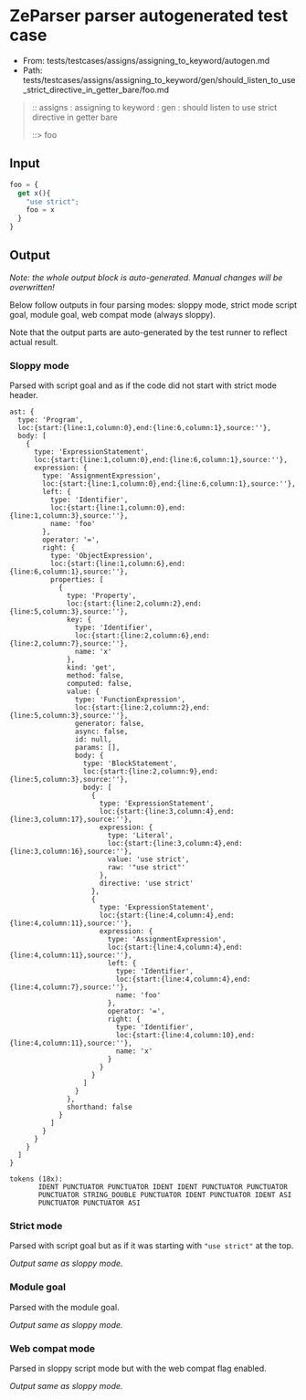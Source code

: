 # ZeParser parser autogenerated test case

- From: tests/testcases/assigns/assigning_to_keyword/autogen.md
- Path: tests/testcases/assigns/assigning_to_keyword/gen/should_listen_to_use_strict_directive_in_getter_bare/foo.md

> :: assigns : assigning to keyword : gen : should listen to use strict directive in getter bare
>
> ::> foo

## Input


`````js
foo = {
  get x(){
    "use strict";
    foo = x
  }
}
`````

## Output

_Note: the whole output block is auto-generated. Manual changes will be overwritten!_

Below follow outputs in four parsing modes: sloppy mode, strict mode script goal, module goal, web compat mode (always sloppy).

Note that the output parts are auto-generated by the test runner to reflect actual result.

### Sloppy mode

Parsed with script goal and as if the code did not start with strict mode header.

`````
ast: {
  type: 'Program',
  loc:{start:{line:1,column:0},end:{line:6,column:1},source:''},
  body: [
    {
      type: 'ExpressionStatement',
      loc:{start:{line:1,column:0},end:{line:6,column:1},source:''},
      expression: {
        type: 'AssignmentExpression',
        loc:{start:{line:1,column:0},end:{line:6,column:1},source:''},
        left: {
          type: 'Identifier',
          loc:{start:{line:1,column:0},end:{line:1,column:3},source:''},
          name: 'foo'
        },
        operator: '=',
        right: {
          type: 'ObjectExpression',
          loc:{start:{line:1,column:6},end:{line:6,column:1},source:''},
          properties: [
            {
              type: 'Property',
              loc:{start:{line:2,column:2},end:{line:5,column:3},source:''},
              key: {
                type: 'Identifier',
                loc:{start:{line:2,column:6},end:{line:2,column:7},source:''},
                name: 'x'
              },
              kind: 'get',
              method: false,
              computed: false,
              value: {
                type: 'FunctionExpression',
                loc:{start:{line:2,column:2},end:{line:5,column:3},source:''},
                generator: false,
                async: false,
                id: null,
                params: [],
                body: {
                  type: 'BlockStatement',
                  loc:{start:{line:2,column:9},end:{line:5,column:3},source:''},
                  body: [
                    {
                      type: 'ExpressionStatement',
                      loc:{start:{line:3,column:4},end:{line:3,column:17},source:''},
                      expression: {
                        type: 'Literal',
                        loc:{start:{line:3,column:4},end:{line:3,column:16},source:''},
                        value: 'use strict',
                        raw: '"use strict"'
                      },
                      directive: 'use strict'
                    },
                    {
                      type: 'ExpressionStatement',
                      loc:{start:{line:4,column:4},end:{line:4,column:11},source:''},
                      expression: {
                        type: 'AssignmentExpression',
                        loc:{start:{line:4,column:4},end:{line:4,column:11},source:''},
                        left: {
                          type: 'Identifier',
                          loc:{start:{line:4,column:4},end:{line:4,column:7},source:''},
                          name: 'foo'
                        },
                        operator: '=',
                        right: {
                          type: 'Identifier',
                          loc:{start:{line:4,column:10},end:{line:4,column:11},source:''},
                          name: 'x'
                        }
                      }
                    }
                  ]
                }
              },
              shorthand: false
            }
          ]
        }
      }
    }
  ]
}

tokens (18x):
       IDENT PUNCTUATOR PUNCTUATOR IDENT IDENT PUNCTUATOR PUNCTUATOR
       PUNCTUATOR STRING_DOUBLE PUNCTUATOR IDENT PUNCTUATOR IDENT ASI
       PUNCTUATOR PUNCTUATOR ASI
`````

### Strict mode

Parsed with script goal but as if it was starting with `"use strict"` at the top.

_Output same as sloppy mode._

### Module goal

Parsed with the module goal.

_Output same as sloppy mode._

### Web compat mode

Parsed in sloppy script mode but with the web compat flag enabled.

_Output same as sloppy mode._

